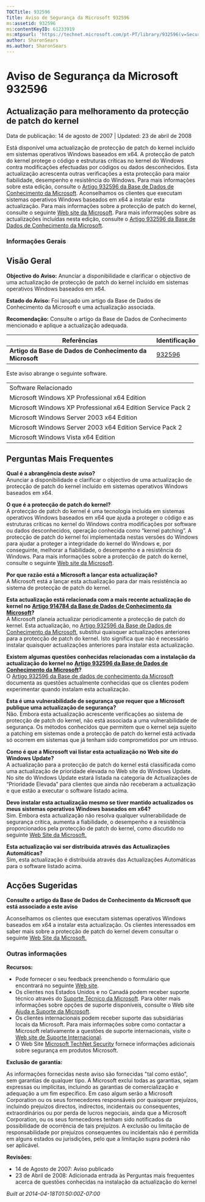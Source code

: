 ```yaml
---
TOCTitle: 932596
Title: Aviso de Segurança da Microsoft 932596
ms:assetid: 932596
ms:contentKeyID: 61233919
ms:mtpsurl: 'https://technet.microsoft.com/pt-PT/library/932596(v=Security.10)'
author: SharonSears
ms.author: SharonSears
---
```




Aviso de Segurança da Microsoft 932596
======================================

Actualização para melhoramento da protecção de patch do kernel
--------------------------------------------------------------

Data de publicação: 14 de agosto de 2007 | Updated: 23 de abril de 2008

Está disponível uma actualização de protecção de patch do kernel incluído em sistemas operativos Windows baseados em x64. A protecção de patch do kernel protege o código e estruturas críticas no kernel do Windows contra modificações efectuadas por códigos ou dados desconhecidos. Esta actualização acrescenta outras verificações a esta protecção para maior fiabilidade, desempenho e resistência do Windows. Para mais informações sobre esta edição, consulte o [Artigo 932596 da Base de Dados de Conhecimento da Microsoft](http://support.microsoft.com/kb/932596). Aconselhamos os clientes que executam sistemas operativos Windows baseados em x64 a instalar esta actualização. Para mais informações sobre a protecção de patch do kernel, consulte o seguinte [Web site da Microsoft](http://www.microsoft.com/whdc/driver/kernel/64bitpatching.mspx). Para mais informações sobre as actualizações incluídas nesta edição, consulte o [Artigo 932596 da Base de Dados de Conhecimento da Microsoft](http://support.microsoft.com/kb/932596).

### Informações Gerais

Visão Geral
-----------


**Objectivo do Aviso:** Anunciar a disponibilidade e clarificar o objectivo de uma actualização de protecção de patch do kernel incluído em sistemas operativos Windows baseados em x64.

**Estado do Aviso:** Foi lançado um artigo da Base de Dados de Conhecimento da Microsoft e uma actualização associada.

**Recomendação:** Consulte o artigo da Base de Dados de Conhecimento mencionado e aplique a actualização adequada.

| Referências                                              | Identificação                                    |
|----------------------------------------------------------|--------------------------------------------------|
| **Artigo da Base de Dados de Conhecimento da Microsoft** | [932596](http://support.microsoft.com/kb/932596) |

Este aviso abrange o seguinte software.

|                                                              |
|--------------------------------------------------------------|
| Software Relacionado                                         |
| Microsoft Windows XP Professional x64 Edition                |
| Microsoft Windows XP Professional x64 Edition Service Pack 2 |
| Microsoft Windows Server 2003 x64 Edition                    |
| Microsoft Windows Server 2003 x64 Edition Service Pack 2     |
| Microsoft Windows Vista x64 Edition                          |

Perguntas Mais Frequentes
-------------------------


**Qual é a abrangência deste aviso?**  
Anunciar a disponibilidade e clarificar o objectivo de uma actualização de protecção de patch do kernel incluído em sistemas operativos Windows baseados em x64.

**O que é a protecção de patch do kernel?**  
A protecção de patch do kernel é uma tecnologia incluída em sistemas operativos Windows baseados em x64 que ajuda a proteger o código e as estruturas críticas no kernel do Windows contra modificações por software ou dados desconhecidos, operação conhecida como “kernel patching”. A protecção de patch do kernel foi implementada nestas versões do Windows para ajudar a proteger a integridade do kernel do Windows e, por conseguinte, melhorar a fiabilidade, o desempenho e a resistência do Windows. Para mais informações sobre a protecção de patch do kernel, consulte o seguinte [Web site da Microsoft](http://www.microsoft.com/whdc/driver/kernel/64bitpatching.mspx).

**Por que razão está a Microsoft a lançar esta actualização?**  
A Microsoft está a lançar esta actualização para dar mais resistência ao sistema de protecção de patch do kernel.

**Esta actualização está relacionada com a mais recente actualização do kernel no** [**Artigo 914784 da Base de Dados de Conhecimento da Microsoft**](http://support.microsoft.com/kb/914784)**?**  
A Microsoft planeia actualizar periodicamente a protecção de patch do kernel. Esta actualização, no [Artigo 932596 da Base de Dados de Conhecimento da Microsoft](http://support.microsoft.com/kb/932596), substitui quaisquer actualizações anteriores para a protecção de patch do kernel. Isto significa que não é necessário instalar quaisquer actualizações anteriores para instalar esta actualização.

**Existem algumas questões conhecidas relacionadas com a instalação da actualização do kernel no** [**Artigo 932596 da Base de Dados de Conhecimento da Microsoft**](http://support.microsoft.com/kb/932596)**?**  
O [Artigo 932596 da Base de dados de conhecimento da Microsoft](http://support.microsoft.com/kb/932596) documenta as questões actualmente conhecidas que os clientes podem experimentar quando instalam esta actualização.

**Esta é uma vulnerabilidade de segurança que requer que a Microsoft publique uma actualização de segurança?**  
Não. Embora esta actualização acrescente verificações ao sistema de protecção de patch do kernel, não está associada a uma vulnerabilidade de segurança. Os métodos conhecidos que permitem que o kernel seja sujeito a patching em sistemas onde a protecção de patch do kernel está activada só ocorrem em sistemas que já tenham sido comprometidos por um intruso.

**Como é que a Microsoft vai listar esta actualização no Web site do Windows Update?**  
A actualização para a protecção de patch do kernel está classificada como uma actualização de prioridade elevada no Web site do Windows Update. No site do Windows Update estará listada na categoria de Actualizações de “Prioridade Elevada” para clientes que ainda não receberam a actualização e que estão a executar o software listado acima.

**Devo instalar esta actualização mesmo se tiver mantido actualizados os meus sistemas operativos Windows baseados em x64?**  
Sim. Embora esta actualização não resolva qualquer vulnerabilidade de segurança crítica, aumenta a fiabilidade, o desempenho e a resistência proporcionados pela protecção de patch do kernel, como discutido no seguinte [Web Site da Microsoft.](http://www.microsoft.com/whdc/driver/kernel/64bitpatching.mspx)

**Esta actualização vai ser distribuída através das Actualizações Automáticas?**  
Sim, esta actualização é distribuída através das Actualizações Automáticas para o software listado acima.

Acções Sugeridas
----------------


**Consulte o artigo da Base de Dados de Conhecimento da Microsoft que está associado a este aviso**

Aconselhamos os clientes que executam sistemas operativos Windows baseados em x64 a instalar esta actualização. Os clientes interessados em saber mais sobre a protecção de patch do kernel devem consultar o seguinte [Web Site da Microsoft.](http://www.microsoft.com/whdc/driver/kernel/64bitpatching.mspx)

### Outras informações

**Recursos:**

-   Pode fornecer o seu feedback preenchendo o formulário que encontrará no seguinte [Web site](https://support.microsoft.com/common/survey.aspx?scid=sw;en;1257&amp;showpage=1&amp;ws=technet&amp;sd=tech).
-   Os clientes nos Estados Unidos e no Canadá podem receber suporte técnico através do [Suporte Técnico da Microsoft](http://go.microsoft.com/fwlink/?linkid=21131). Para obter mais informações sobre opções de suporte disponíveis, consulte o Web site [Ajuda e Suporte da Microsoft](http://support.microsoft.com/).
-   Os clientes internacionais podem receber suporte das subsidiárias locais da Microsoft. Para mais informações sobre como contactar a Microsoft relativamente a questões de suporte internacionais, visite o [Web site de Suporte Internacional](http://go.microsoft.com/fwlink/?linkid=21155).
-   O Web Site [Microsoft TechNet Security](http://go.microsoft.com/fwlink/?linkid=21132) fornece informações adicionais sobre segurança em produtos Microsoft.

**Exclusão de garantia:**

As informações fornecidas neste aviso são fornecidas "tal como estão", sem garantias de qualquer tipo. A Microsoft exclui todas as garantias, sejam expressas ou implícitas, incluindo as garantias de comercialização e adequação a um fim específico. Em caso algum serão a Microsoft Corporation ou os seus fornecedores responsáveis por quaisquer prejuízos, incluindo prejuízos directos, indirectos, incidentais ou consequentes, extraordinários ou por perda de lucros negociais, ainda que a Microsoft Corporation, ou os seus fornecedores tenham sido notificados da possibilidade de ocorrência de tais prejuízos. A exclusão ou limitação de responsabilidade por prejuízos consequentes ou incidentais não é permitida em alguns estados ou jurisdições, pelo que a limitação supra poderá não ser aplicável.

**Revisões:**

-   14 de Agosto de 2007: Aviso publicado
-   23 de Abril de 2008: Adicionada entrada às Perguntas mais frequentes acerca de questões conhecidas na instalação da actualização do kernel

*Built at 2014-04-18T01:50:00Z-07:00*
